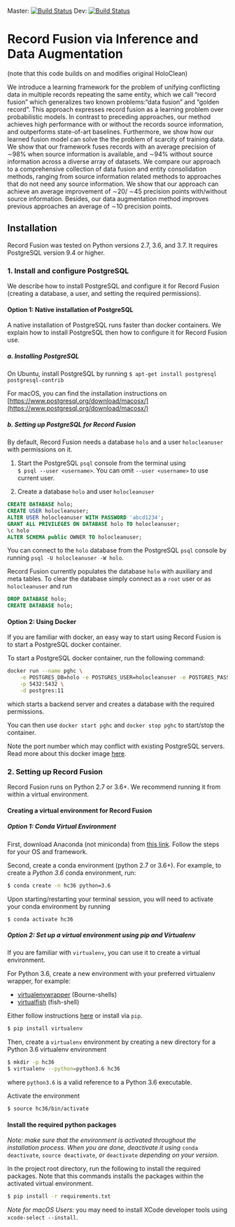 Master:
[![Build Status](https://travis-ci.org/HoloClean/holoclean.svg?branch=master)](https://travis-ci.org/HoloClean/holoclean)
Dev:
[![Build Status](https://travis-ci.org/HoloClean/holoclean.svg?branch=dev)](https://travis-ci.org/HoloClean/holoclean)

# Record Fusion via Inference and Data Augmentation 
(note that this code builds on and modifies original HoloClean)


We introduce a learning framework for the problem of unifying conflicting data in
multiple records repeating the same entity, which we call “record fusion” which
generalizes two known problems:“data fusion” and “golden record”. This approach
expresses record fusion as a learning problem over probabilistic models. In contrast
to preceding approaches, our method achieves high performance with or without the
records source information, and outperforms state-of-art baselines. Furthermore,
we show how our learned fusion model can solve the the problem of scarcity
of training data. We show that our framework fuses records with an average
precision of ∼98% when source information is available, and ∼94% without
source information across a diverse array of datasets. We compare our approach to
a comprehensive collection of data fusion and entity consolidation methods, ranging
from source information related methods to approaches that do not need any source
information. We show that our approach can achieve an average improvement of
∼20/ ∼45 precision points with/without source information. Besides, our data
augmentation method improves previous approaches an average of ∼10 precision
points.

## Installation

Record Fusion was tested on Python versions 2.7, 3.6, and 3.7. 
It requires PostgreSQL version 9.4 or higher.


### 1. Install and configure PostgreSQL

We describe how to install PostgreSQL and configure it for Record Fusion
(creating a database, a user, and setting the required permissions).

#### Option 1: Native installation of PostgreSQL

A native installation of PostgreSQL runs faster than docker containers.
We explain how to install PostgreSQL then how to configure it for Record Fusion use.

##### a. Installing PostgreSQL

On Ubuntu, install PostgreSQL by running
`
$ apt-get install postgresql postgresql-contrib
`

For macOS, you can find the installation instructions on
[https://www.postgresql.org/download/macosx/](https://www.postgresql.org/download/macosx/)

##### b. Setting up PostgreSQL for Record Fusion

By default, Record Fusion needs a database `holo` and a user `holocleanuser` with permissions on it.

1. Start the PostgreSQL `psql` console from the terminal using \
`$ psql --user <username>`. You can omit `--user <username>` to use current user.

2. Create a database `holo` and user `holocleanuser`
```sql
CREATE DATABASE holo;
CREATE USER holocleanuser;
ALTER USER holocleanuser WITH PASSWORD 'abcd1234';
GRANT ALL PRIVILEGES ON DATABASE holo TO holocleanuser;
\c holo
ALTER SCHEMA public OWNER TO holocleanuser;
```

You can connect to the `holo` database from the PostgreSQL `psql` console by running
`psql -U holocleanuser -W holo`.

Record Fusion currently populates the database `holo` with auxiliary and meta tables.
To clear the database simply connect as a `root` user or as `holocleanuser` and run
```sql
DROP DATABASE holo;
CREATE DATABASE holo;
```

#### Option 2: Using Docker
If you are familiar with docker, an easy way to start using
Record Fusion is to start a PostgreSQL docker container.

To start a PostgreSQL docker container, run the following command:

```bash
docker run --name pghc \
    -e POSTGRES_DB=holo -e POSTGRES_USER=holocleanuser -e POSTGRES_PASSWORD=abcd1234 \
    -p 5432:5432 \
    -d postgres:11
```

which starts a backend server and creates a database with the required permissions.

You can then use `docker start pghc` and `docker stop pghc` to start/stop the container.


Note the port number which may conflict with existing PostgreSQL servers.
Read more about this docker image [here](https://hub.docker.com/_/postgres/). 

### 2. Setting up Record Fusion
Record Fusion runs on Python 2.7 or 3.6+. We recommend running it from within
a virtual environment.

#### Creating a virtual environment for Record Fusion
##### Option 1: Conda Virtual Environment

First, download Anaconda (not miniconda) from [this link](https://www.anaconda.com/download).
Follow the steps for your OS and framework. 

Second, create a conda environment (python 2.7 or 3.6+).
For example, to create a *Python 3.6* conda environment, run:

```bash
$ conda create -n hc36 python=3.6
```

Upon starting/restarting your terminal session, you will need to activate your
conda environment by running
```bash
$ conda activate hc36
```

##### Option 2: Set up a virtual environment using pip and Virtualenv

If you are familiar with `virtualenv`, you can use it to create 
a virtual environment.

For Python 3.6, create a new environment
with your preferred virtualenv wrapper, for example:

* [virtualenvwrapper](https://virtualenvwrapper.readthedocs.io/en/latest/) (Bourne-shells)
* [virtualfish](https://virtualfish.readthedocs.io/en/latest/) (fish-shell)


Either follow instructions [here](https://virtualenv.pypa.io/en/stable/installation/) or install via
`pip`.
```bash
$ pip install virtualenv
```

Then, create a `virtualenv` environment by creating a new directory for a Python 3.6 virtualenv environment
```bash
$ mkdir -p hc36
$ virtualenv --python=python3.6 hc36
```
where `python3.6` is a valid reference to a Python 3.6 executable.

Activate the environment
```bash
$ source hc36/bin/activate
```

#### Install the required python packages

*Note: make sure that the environment is activated throughout the installation process.
When you are done, deactivate it using* 
`conda deactivate`, `source deactivate`, *or* `deactivate` 
*depending on your version*.

In the project root directory, run the following to install the required packages.
Note that this commands installs the packages within the activated virtual environment.

```bash
$ pip install -r requirements.txt
```


*Note for macOS Users:*
you may need to install XCode developer tools using `xcode-select --install`.
